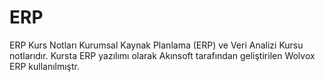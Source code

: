 # ERP
ERP Kurs Notları
Kurumsal Kaynak Planlama (ERP) ve Veri Analizi Kursu notlarıdır. Kursta ERP yazılımı olarak Akınsoft tarafından geliştirilen Wolvox ERP kullanılmıştr.
